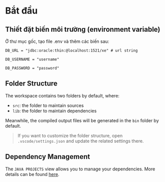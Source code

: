 # Bắt đầu
## Thiết đặt biến môi trường (environment variable)
Ở thư mục gốc, tạo file .env và thêm các biến sau:

`DB_URL = "jdbc:oracle:thin:@localhost:1521/xe" # url string`

`DB_USERNAME = "username"`

`DB_PASSWORD = "password"`

## Folder Structure

The workspace contains two folders by default, where:

- `src`: the folder to maintain sources
- `lib`: the folder to maintain dependencies

Meanwhile, the compiled output files will be generated in the `bin` folder by default.

> If you want to customize the folder structure, open `.vscode/settings.json` and update the related settings there.

## Dependency Management

The `JAVA PROJECTS` view allows you to manage your dependencies. More details can be found [here](https://github.com/microsoft/vscode-java-dependency#manage-dependencies).
